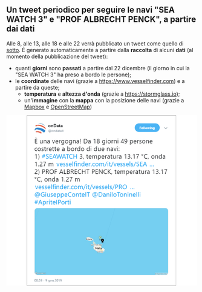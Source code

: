 ## Un tweet periodico per seguire le navi "SEA WATCH 3" e "PROF ALBRECHT PENCK", a partire dai dati

Alle 8, alle 13, alle 18 e alle 22 verrà pubblicato un tweet come quello di [sotto](https://twitter.com/ondatait/status/1082909680681259008). È generato automaticamente a partire dalla **raccolta** di alcuni **dati** (al momento della pubblicazione del tweet):

- quanti **giorni** sono **passati** a partire dal 22 dicembre (il giorno in cui la "SEA WATCH 3" ha preso a bordo le persone);
- le **coordinate** delle navi (grazie a https://www.vesselfinder.com) e a partire da queste;
  - **temperatura** e **altezza d'onda** (grazie a https://stormglass.io);
  - un'**immagine** con la **mappa** con la posizione delle navi (grazie a [Mapbox](https://www.mapbox.com/api-documentation/#static) e [OpenStreetMap](https://www.openstreetmap.org/))

[![](./imgs/tweet.png)](https://twitter.com/ondatait/status/1082909680681259008)